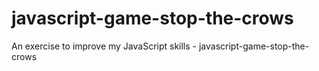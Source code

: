# javascript-game-stop-the-crows
An exercise to improve my JavaScript skills - javascript-game-stop-the-crows
